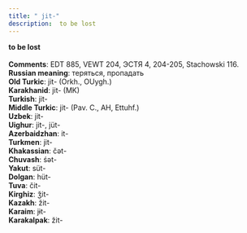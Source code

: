 ```yaml
---
title: " jit-"
description:  to be lost
---
```

<strong> to be lost</strong><br><br>
<strong>Comments</strong>:  EDT 885, VEWT 204, ЭСТЯ 4, 204-205, Stachowski 116.<br>
<strong>Russian meaning</strong>:  теряться, пропадать<br>
<strong>Old Turkic</strong>:  jit- (Orkh., OUygh.)<br>
<strong>Karakhanid</strong>:  jit- (MK)<br>
<strong>Turkish</strong>:  jit-<br>
<strong>Middle Turkic</strong>:  jit- (Pav. C., AH, Ettuhf.)<br>
<strong>Uzbek</strong>:  jit-<br>
<strong>Uighur</strong>:  jit-, jüt-<br>
<strong>Azerbaidzhan</strong>:  it-<br>
<strong>Turkmen</strong>:  jit-<br>
<strong>Khakassian</strong>:  čǝt-<br>
<strong>Chuvash</strong>:  śǝt-<br>
<strong>Yakut</strong>:  süt-<br>
<strong>Dolgan</strong>:  hüt-<br>
<strong>Tuva</strong>:  čit-<br>
<strong>Kirghiz</strong>:  ǯit-<br>
<strong>Kazakh</strong>:  žit-<br>
<strong>Karaim</strong>:  jɨt-<br>
<strong>Karakalpak</strong>:  žit-<br>


